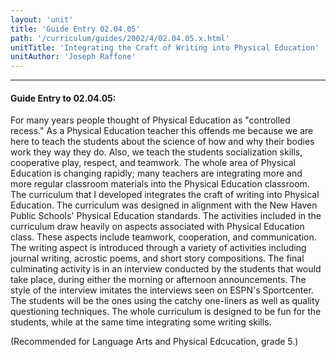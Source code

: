 ```yaml
---
layout: 'unit'
title: 'Guide Entry 02.04.05'
path: '/curriculum/guides/2002/4/02.04.05.x.html'
unitTitle: 'Integrating the Craft of Writing into Physical Education'
unitAuthor: 'Joseph Raffone'
---
```


<body>
<hr/>
 <h4>
  Guide Entry to 02.04.05:
 </h4>
 <p>
  For many years people thought of Physical Education as "controlled recess." As a Physical Education teacher this offends me because we are here to teach the students about the science of how and why their bodies work they way they do. Also, we teach the students socialization skills, cooperative play, respect, and teamwork. The whole area of Physical Education is changing rapidly; many teachers are integrating more and more regular classroom materials into the Physical Education classroom. The curriculum that I developed integrates the craft of writing into Physical Education. The curriculum was designed in alignment with the New Haven Public Schools' Physical Education standards. The activities included in the curriculum draw heavily on aspects associated with Physical Education class. These aspects include teamwork, cooperation, and communication. The writing aspect is introduced through a variety of activities including journal writing, acrostic poems, and short story compositions. The final culminating activity is in an interview conducted by the students that would take place, during either the morning or afternoon announcements. The style of the interview imitates the interviews seen on ESPN's Sportcenter. The students will be the ones using the catchy one-liners as well as quality questioning techniques. The whole curriculum is designed to be fun for the students, while at the same time integrating some writing skills.
 </p>
<p>
  (Recommended for Language Arts and Physical Edcucation, grade 5.)
 </p>

</body>
